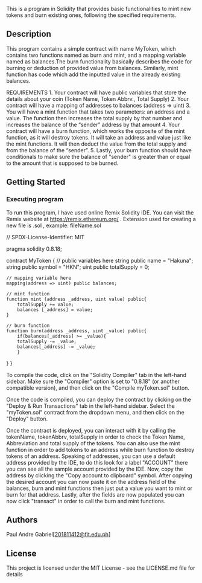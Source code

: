 This is a program in Solidity that provides basic functionalities to mint new tokens and burn existing ones, following the specified requirements.

## Description
This program contains a simple contract with name MyToken, which contains two functions named as burn and mint, and a mapping variable named as balances.The burn functionality basically describes the code for burning or deduction of provided value from balances. 
Similarly, mint function has code which add the inputted value in the already existing balances.

 REQUIREMENTS
    1. Your contract will have public variables that store the details about your coin (Token Name, Token Abbrv., Total Supply)
    2. Your contract will have a mapping of addresses to balances (address => uint)
    3. You will have a mint function that takes two parameters: an address and a value. 
       The function then increases the total supply by that number and increases the balance 
       of the “sender” address by that amount
    4. Your contract will have a burn function, which works the opposite of the mint function, as it will destroy tokens. 
       It will take an address and value just like the mint functions. It will then deduct the value from the total supply 
       and from the balance of the “sender”.
    5. Lastly, your burn function should have conditionals to make sure the balance of "sender" is greater than or equal 
       to the amount that is supposed to be burned.
## Getting Started

### Executing program

To run this program, I have used online Remix Solidity IDE. You can visit the Remix website at https://remix.ethereum.org/ . Extension used for creating a new file is .sol , example: fileName.sol

// SPDX-License-Identifier: MIT

pragma solidity 0.8.18;  

contract MyToken {
    // public variables here
    string public name = "Hakuna"; 
    string public symbol = "HKN"; 
    uint public totalSupply = 0;

    // mapping variable here
    mapping(address => uint) public balances;
    
    // mint function
    function mint (address _address, uint value) public{ 
        totalSupply += value;
        balances [_address] = value;
    }

    // burn function
    function burn(address _address, uint _value) public{ 
        if(balances[_address] >= _value){
        totalSupply -= _value;
        balances[_address] -= _value;
        }
   }
}

To compile the code, click on the "Solidity Compiler" tab in the left-hand sidebar. Make sure the "Compiler" option is set to "0.8.18" (or another compatible version), and then click on the "Compile myToken.sol" button.

Once the code is compiled, you can deploy the contract by clicking on the "Deploy & Run Transactions" tab in the left-hand sidebar. Select the "myToken.sol" contract from the dropdown menu, and then click on the "Deploy" button.

Once the contract is deployed, you can interact with it by calling the tokenName, tokenAbbrv, totalSupply in order to check the Token Name, Abbreviation and total supply of the tokens. 
You can also use the mint function in order to add tokens to an address while burn function to destroy tokens of an address. 
Speaking of addresses, you can use a default address provided by the IDE, to do this look for a label "ACCOUNT" there you can see all the sample account provided by the IDE. 
Now, copy the address by clicking the "Copy account to clipboard" symbol. After copying the desired account you can now paste it on the address field of the balances, burn and mint functions then just put a value you want to mint or burn for that address. 
Lastly, after the fields are now populated you can now click "transact" in order to call the burn and mint functions.

## Authors

Paul Andre Gabriel[201811412@fit.edu.ph]

## License

This project is licensed under the MIT License - see the LICENSE.md file for details
